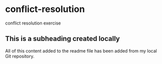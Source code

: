 # conflict-resolution
conflict resolution exercise

## This is a subheading created locally

All of this content added to the readme file has been added from my local Git repository.
